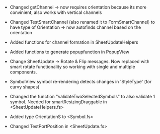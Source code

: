 * Changed getChannel -> now requires orientation because its more convinient, also works with vertical channels
* Changed TestSmartChannel (also renamed it to FormSmartChannel) to have type of Orientation -> now autofinds channel based on the orientation
* Added functions for channel formation in SheetUpdateHelpers
* Added functions to generate popupfunction in PopupView

* Change SheetUpdate -> Rotate & Flip messages. Now replaced with smart rotate functionality so working with single and multiple components.
* SymbolView symbol re-rendering detects changes in 'StyleType' (for curvy shapes)
* Changed the function "validateTwoSelectedSymbols" to also validate 1 symbol. Needed for smartResizingDraggable in <SheetUpdateHelpers.fs>
* Added type OrientationS to <Symbol.fs>
* Changed TestPortPosition in <SheetUpdate.fs>

